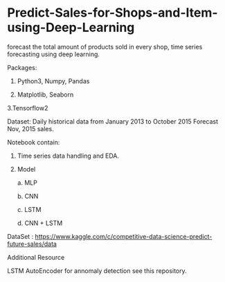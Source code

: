 # Predict-Sales-for-Shops-and-Item-using-Deep-Learning
 forecast the total amount of products sold in every shop, time series forecasting using deep learning. 
 
 Packages:
 1. Python3, Numpy, Pandas
 
 2. Matplotlib, Seaborn
 
 3.Tensorflow2
 
 Dataset: Daily historical data from January 2013 to October 2015
 Forecast Nov, 2015 sales.
 
 Notebook contain:
 1. Time series data handling and EDA.
 2. Model
    
    a. MLP
    
    b. CNN
    
    c. LSTM
    
    d. CNN + LSTM
    
DataSet : https://www.kaggle.com/c/competitive-data-science-predict-future-sales/data

Additional Resource

LSTM AutoEncoder for annomaly detection see this repository.



